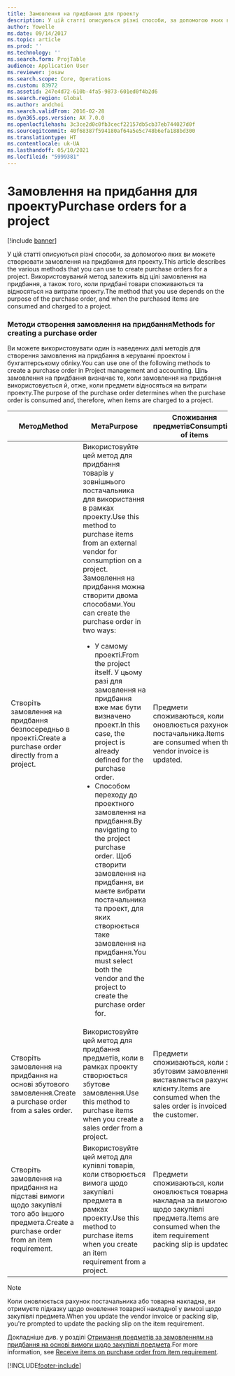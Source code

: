 ```yaml
---
title: Замовлення на придбання для проекту
description: У цій статті описуються різні способи, за допомогою яких ви можете створювати замовлення на придбання для проекту. Використовуваний метод залежить від цілі замовлення на придбання, а також того, коли придбані товари споживаються та відносяться на витрати проекту.
author: Yowelle
ms.date: 09/14/2017
ms.topic: article
ms.prod: ''
ms.technology: ''
ms.search.form: ProjTable
audience: Application User
ms.reviewer: josaw
ms.search.scope: Core, Operations
ms.custom: 83972
ms.assetid: 247e4d72-610b-4fa5-9873-601ed0f4b2d6
ms.search.region: Global
ms.author: andchoi
ms.search.validFrom: 2016-02-28
ms.dyn365.ops.version: AX 7.0.0
ms.openlocfilehash: 3c3ce2d0c0fb3cecf22157db5cb37eb744027d0f
ms.sourcegitcommit: 40f68387f594180af64a5e5c748b6efa188bd300
ms.translationtype: HT
ms.contentlocale: uk-UA
ms.lasthandoff: 05/10/2021
ms.locfileid: "5999381"
---
```

# <a name="purchase-orders-for-a-project"></a><span data-ttu-id="5ec3f-104">Замовлення на придбання для проекту</span><span class="sxs-lookup"><span data-stu-id="5ec3f-104">Purchase orders for a project</span></span>

[!include [banner](../includes/banner.md)]

<span data-ttu-id="5ec3f-105">У цій статті описуються різні способи, за допомогою яких ви можете створювати замовлення на придбання для проекту.</span><span class="sxs-lookup"><span data-stu-id="5ec3f-105">This article describes the various methods that you can use to create purchase orders for a project.</span></span> <span data-ttu-id="5ec3f-106">Використовуваний метод залежить від цілі замовлення на придбання, а також того, коли придбані товари споживаються та відносяться на витрати проекту.</span><span class="sxs-lookup"><span data-stu-id="5ec3f-106">The method that you use depends on the purpose of the purchase order, and when the purchased items are consumed and charged to a project.</span></span>

### <a name="methods-for-creating-a-purchase-order"></a><span data-ttu-id="5ec3f-107">Методи створення замовлення на придбання</span><span class="sxs-lookup"><span data-stu-id="5ec3f-107">Methods for creating a purchase order</span></span>

<span data-ttu-id="5ec3f-108">Ви можете використовувати один із наведених далі методів для створення замовлення на придбання в керуванні проектом і бухгалтерському обліку.</span><span class="sxs-lookup"><span data-stu-id="5ec3f-108">You can use one of the following methods to create a purchase order in Project management and accounting.</span></span> <span data-ttu-id="5ec3f-109">Ціль замовлення на придбання визначає те, коли замовлення на придбання використовується й, отже, коли предмети відносяться на витрати проекту.</span><span class="sxs-lookup"><span data-stu-id="5ec3f-109">The purpose of the purchase order determines when the purchase order is consumed and, therefore, when items are charged to a project.</span></span>

<table>
<colgroup>
<col width="33%" />
<col width="33%" />
<col width="33%" />
</colgroup>
<thead>
<tr class="header">
<th><span data-ttu-id="5ec3f-110">Метод</span><span class="sxs-lookup"><span data-stu-id="5ec3f-110">Method</span></span></th>
<th><span data-ttu-id="5ec3f-111">Мета</span><span class="sxs-lookup"><span data-stu-id="5ec3f-111">Purpose</span></span></th>
<th><span data-ttu-id="5ec3f-112">Споживання предметів</span><span class="sxs-lookup"><span data-stu-id="5ec3f-112">Consumption of items</span></span></th>
</tr>
</thead>
<tbody>
<tr class="odd">
<td><span data-ttu-id="5ec3f-113">Створіть замовлення на придбання безпосередньо в проекті.</span><span class="sxs-lookup"><span data-stu-id="5ec3f-113">Create a purchase order directly from a project.</span></span></td>
<td><span data-ttu-id="5ec3f-114">Використовуйте цей метод для придбання товарів у зовнішнього постачальника для використання в рамках проекту.</span><span class="sxs-lookup"><span data-stu-id="5ec3f-114">Use this method to purchase items from an external vendor for consumption on a project.</span></span> <span data-ttu-id="5ec3f-115">Замовлення на придбання можна створити двома способами.</span><span class="sxs-lookup"><span data-stu-id="5ec3f-115">You can create the purchase order in two ways:</span></span>
<ul>
<li><span data-ttu-id="5ec3f-116">У самому проекті.</span><span class="sxs-lookup"><span data-stu-id="5ec3f-116">From the project itself.</span></span> <span data-ttu-id="5ec3f-117">У цьому разі для замовлення на придбання вже має бути визначено проект.</span><span class="sxs-lookup"><span data-stu-id="5ec3f-117">In this case, the project is already defined for the purchase order.</span></span></li>
<li><span data-ttu-id="5ec3f-118">Способом переходу до проектного замовлення на придбання.</span><span class="sxs-lookup"><span data-stu-id="5ec3f-118">By navigating to the project purchase order.</span></span> <span data-ttu-id="5ec3f-119">Щоб створити замовлення на придбання, ви маєте вибрати постачальника та проект, для яких створюється таке замовлення на придбання.</span><span class="sxs-lookup"><span data-stu-id="5ec3f-119">You must select both the vendor and the project to create the purchase order for.</span></span></li>
</ul></td>
<td><span data-ttu-id="5ec3f-120">Предмети споживаються, коли оновлюється рахунок постачальника.</span><span class="sxs-lookup"><span data-stu-id="5ec3f-120">Items are consumed when the vendor invoice is updated.</span></span></td>
</tr>
<tr class="even">
<td><span data-ttu-id="5ec3f-121">Створіть замовлення на придбання на основі збутового замовлення.</span><span class="sxs-lookup"><span data-stu-id="5ec3f-121">Create a purchase order from a sales order.</span></span></td>
<td><span data-ttu-id="5ec3f-122">Використовуйте цей метод для придбання предметів, коли в рамках проекту створюється збутове замовлення.</span><span class="sxs-lookup"><span data-stu-id="5ec3f-122">Use this method to purchase items when you create a sales order from a project.</span></span></td>
<td><span data-ttu-id="5ec3f-123">Предмети споживаються, коли за збутовим замовленням виставляється рахунок клієнту.</span><span class="sxs-lookup"><span data-stu-id="5ec3f-123">Items are consumed when the sales order is invoiced to the customer.</span></span></td>
</tr>
<tr class="odd">
<td><span data-ttu-id="5ec3f-124">Створіть замовлення на придбання на підставі вимоги щодо закупівлі того або іншого предмета.</span><span class="sxs-lookup"><span data-stu-id="5ec3f-124">Create a purchase order from an item requirement.</span></span></td>
<td><span data-ttu-id="5ec3f-125">Використовуйте цей метод для купівлі товарів, коли створюється вимога щодо закупівлі предмета в рамках проекту.</span><span class="sxs-lookup"><span data-stu-id="5ec3f-125">Use this method to purchase items when you create an item requirement from a project.</span></span></td>
<td><span data-ttu-id="5ec3f-126">Предмети споживаються, коли оновлюється товарна накладна за вимогою щодо закупівлі предмета.</span><span class="sxs-lookup"><span data-stu-id="5ec3f-126">Items are consumed when the item requirement packing slip is updated.</span></span></td>
</tr>
</tbody>
</table>

> [!NOTE] 
> <span data-ttu-id="5ec3f-127">Коли оновлюється рахунок постачальника або товарна накладна, ви отримуєте підказку щодо оновлення товарної накладної у вимозі щодо закупівлі предмета.</span><span class="sxs-lookup"><span data-stu-id="5ec3f-127">When you update the vendor invoice or packing slip, you're prompted to update the packing slip on the item requirement.</span></span>

<span data-ttu-id="5ec3f-128">Докладніше див. у розділі [Отримання предметів за замовленням на придбання на основі вимоги щодо закупівлі предмета](tasks/receive-items-purchase-order-item-requirement.md).</span><span class="sxs-lookup"><span data-stu-id="5ec3f-128">For more information, see [Receive items on purchase order from item requirement](tasks/receive-items-purchase-order-item-requirement.md).</span></span>



[!INCLUDE[footer-include](../includes/footer-banner.md)]